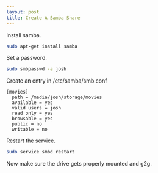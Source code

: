 ```yaml
---
layout: post
title: Create A Samba Share
---
```


Install samba.
```bash
sudo apt-get install samba
```

Set a password.
```bash
sudo smbpasswd -a josh
```

Create an entry in /etc/samba/smb.conf

```
[movies]
  path = /media/josh/storage/movies
  available = yes
  valid users = josh
  read only = yes
  browsable = yes
  public = no
  writable = no
```

Restart the service.
```bash
sudo service smbd restart
```

Now make sure the drive gets properly mounted and g2g.
